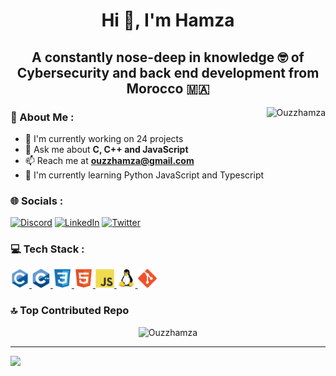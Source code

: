 <h1 align="center">Hi 👋, I'm Hamza</h1>
<h2 align="center">A constantly nose-deep in knowledge 🤓 of Cybersecurity and  back end development from Morocco 🇲🇦</h2>

<div>                                                                                                                         
  <img align="right" src=https://github-readme-stats.vercel.app/api?username=Ouzzhamza&show_icons=true alt=Ouzzhamza /> </p>
</div>

<h3 align="left">💫 About Me : </h3>

- 🔭 I'm currently working on 24 projects
- 💬 Ask me about **C, C++ and JavaScript**
- 📫 Reach me at **ouzzhamza@gmail.com**
- 🌱 I'm currently learning  Python JavaScript and Typescript

<h3 align="left">🌐 Socials :</h3>

[![Discord](https://img.shields.io/badge/Discord-%237289DA.svg?logo=discord&logoColor=white)](https://discord.gg/904687918495436830) 
[![LinkedIn](https://img.shields.io/badge/LinkedIn-%230077B5.svg?logo=linkedin&logoColor=white)](https://linkedin.com/in/ouazzani-hamza-5bb2a7129) 
[![Twitter](https://img.shields.io/badge/Twitter-%231DA1F2.svg?logo=Twitter&logoColor=white)](https://twitter.com/ouazzanihamza2) 

<h3 align="left">💻 Tech Stack :</h3>

<p align="left">
  <a href="https://www.w3schools.com/c/" target="_blank"> <img src="https://raw.githubusercontent.com/devicons/devicon/master/icons/c/c-original.svg" alt="c" width="30" height="30"/> </a>
  <a href="https://www.w3schools.com/cpp/" target="_blank"> <img src="https://raw.githubusercontent.com/devicons/devicon/master/icons/cplusplus/cplusplus-original.svg" alt="cpp" width="30" height="30"/> </a>
  <a href="https://www.w3schools.com/css/" target="_blank"> <img src="https://raw.githubusercontent.com/devicons/devicon/master/icons/css3/css3-original.svg" alt="css3" width="30" height="30"/> </a>
   <a href="https://www.w3.org/html/" target="_blank"> <img src="https://raw.githubusercontent.com/devicons/devicon/master/icons/html5/html5-original.svg" alt="html5" width="30" height="30"/> </a>
   <a href="https://developer.mozilla.org/en-US/docs/Web/JavaScript" target="_blank"> <img src="https://raw.githubusercontent.com/devicons/devicon/master/icons/javascript/javascript-original.svg" alt="javascript" width="30" height="30"/> </a>
   <a href="https://www.linux.org/" target="_blank"> <img src="https://raw.githubusercontent.com/devicons/devicon/master/icons/linux/linux-original.svg" alt="linux" width="30" height="30"/> </a>
   <a href="https://git-scm.com/" target="_blank"> <img src="https://raw.githubusercontent.com/devicons/devicon/master/icons/git/git-original.svg" alt="git" width="30" height="30"/> </a>
   
</p>


<!-- ![](https://github-readme-stats.vercel.app/api?username=Ouzzhamza&theme=dark&hide_border=false&include_all_commits=false&count_private=false)<br/>
![](https://github-readme-streak-stats.herokuapp.com/?user=Ouzzhamza&theme=dark&hide_border=false)<br/>
![](https://github-readme-stats.vercel.app/api/top-langs/?username=Ouzzhamza&theme=dark&hide_border=false&include_all_commits=false&count_private=false&layout=compact) -->

### 🔝 Top Contributed Repo
<p align="center"> <img src=https://github-contributor-stats.vercel.app/api?username=Ouzzhamza&limit=5&combine_all_yearly_contributions=true alt=Ouzzhamza /> </p>
<!-- ![](https://github-contributor-stats.vercel.app/api?username=Ouzzhamza&limit=5&theme=dark&combine_all_yearly_contributions=true) -->

---
[![](https://visitcount.itsvg.in/api?id=Ouzzhamza&icon=9&color=1)](https://visitcount.itsvg.in)

